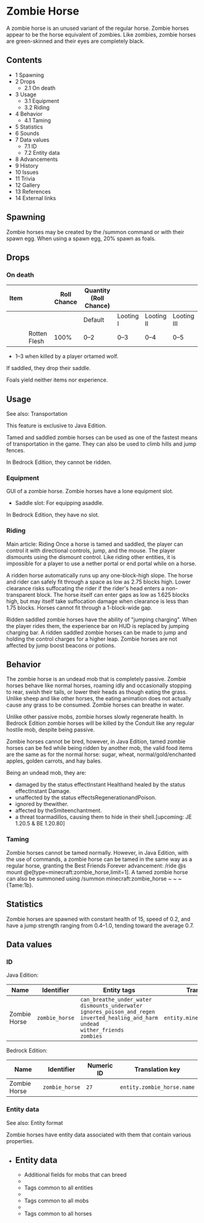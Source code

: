 # Zombie Horse
A zombie horse is an unused variant of the regular horse. Zombie horses appear to be the horse equivalent of zombies. Like zombies, zombie horses are green-skinned and their eyes are completely black.

## Contents
- 1 Spawning
- 2 Drops
	- 2.1 On death
- 3 Usage
	- 3.1 Equipment
	- 3.2 Riding
- 4 Behavior
	- 4.1 Taming
- 5 Statistics
- 6 Sounds
- 7 Data values
	- 7.1 ID
	- 7.2 Entity data
- 8 Advancements
- 9 History
- 10 Issues
- 11 Trivia
- 12 Gallery
- 13 References
- 14 External links

## Spawning
Zombie horses may be created by the /summon command or with their spawn egg. When using a spawn egg, 20% spawn as foals.

## Drops
### On death
| Item |              | Roll Chance | Quantity (Roll Chance) |           |            |             |
|------|--------------|-------------|------------------------|-----------|------------|-------------|
|      |              |             | Default                | Looting I | Looting II | Looting III |
|      | Rotten Flesh | 100%        | 0–2                    | 0–3       | 0–4        | 0–5         |

- 1–3 when killed by a player ortamed wolf.

If saddled, they drop their saddle.

Foals yield neither items nor experience.

## Usage
See also: Transportation


  

This feature is exclusive to  Java Edition. 


Tamed and saddled zombie horses can be used as one of the fastest means of transportation in the game. They can also be used to climb hills and jump fences.

In Bedrock Edition, they cannot be ridden.

### Equipment
GUI of a zombie horse.
Zombie horses have a lone equipment slot.

- Saddle slot: For equipping asaddle.

In Bedrock Edition, they have no slot.

### Riding
Main article: Riding
Once a horse is tamed and saddled, the player can control it with directional controls, jump, and the mouse. The player dismounts using the dismount control. Like riding other entities, it is impossible for a player to use a nether portal or end portal while on a horse.

A ridden horse automatically runs up any one-block-high slope. The horse and rider can safely fit through a space as low as 2.75 blocks high. Lower clearance risks suffocating the rider if the rider's head enters a non-transparent block. The horse itself can enter gaps as low as 1.625 blocks high, but may itself take suffocation damage when clearance is less than 1.75 blocks. Horses cannot fit through a 1-block-wide gap.

Ridden saddled zombie horses have the ability of "jumping charging". When the player rides them, the experience bar on HUD is replaced by jumping charging bar. A ridden saddled zombie horses can be made to jump and holding the control charges for a higher leap. Zombie horses are not affected by jump boost beacons or potions.

## Behavior
The zombie horse is an undead mob that is completely passive. Zombie horses behave like normal horses, roaming idly and occasionally stopping to rear, swish their tails, or lower their heads as though eating the grass. Unlike sheep and like other horses, the eating animation does not actually cause any grass to be consumed. Zombie horses can breathe in water.

Unlike other passive mobs, zombie horses slowly regenerate health. In Bedrock Edition zombie horses will be killed by the Conduit like any regular hostile mob, despite being passive.

Zombie horses cannot be bred, however, in Java Edition, tamed zombie horses can be fed while being ridden by another mob, the valid food items are the same as for the normal horse: sugar, wheat, normal/gold/enchanted apples, golden carrots, and hay bales.

Being an undead mob, they are: 

- damaged by the status effectInstant Healthand healed by the status effectInstant Damage.
- unaffected by the status effectsRegenerationandPoison.
- ignored by thewither.
- affected by theSmiteenchantment.
- a threat toarmadillos, causing them to hide in their shell.‌[upcoming: JE 1.20.5 & BE 1.20.80]

### Taming
Zombie horses cannot be tamed normally. However, in Java Edition, with the use of commands, a zombie horse can be tamed in the same way as a regular horse, granting the Best Friends Forever advancement: /ride @s mount @e[type=minecraft:zombie_horse,limit=1]. A tamed zombie horse can also be summoned using /summon minecraft:zombie_horse ~ ~ ~ {Tame:1b}.

## Statistics
Zombie horses are spawned with constant health of 15, speed of 0.2, and have a jump strength ranging from 0.4–1.0, tending toward the average 0.7.

## Data values
### ID
Java Edition:

| Name         | Identifier     | Entity tags                                                                                                                                                         | Translation key                 |
|--------------|----------------|---------------------------------------------------------------------------------------------------------------------------------------------------------------------|---------------------------------|
| Zombie Horse | `zombie_horse` | `can_breathe_under_water`<br/>`dismounts_underwater`<br/>`ignores_poison_and_regen`<br/>`inverted_healing_and_harm`<br/>`undead`<br/>`wither_friends`<br/>`zombies` | `entity.minecraft.zombie_horse` |

Bedrock Edition:

| Name         | Identifier     | Numeric ID | Translation key            |
|--------------|----------------|------------|----------------------------|
| Zombie Horse | `zombie_horse` | `27`       | `entity.zombie_horse.name` |

### Entity data
See also: Entity format

Zombie horses have entity data associated with them that contain various properties.

- Entity data
	- 
	- Additional fields for mobs that can breed
	- 
	- Tags common to all entities
	- 
	- Tags common to all mobs
	- 
	- Tags common to all horses


